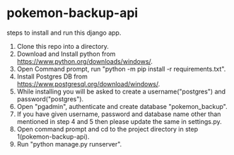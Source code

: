 # pokemon-backup-api

steps to install and run this django app.
  
  1. Clone this repo into a directory.
  2. Download and Install python from https://www.python.org/downloads/windows/.
  3. Open Command prompt, run "python -m pip install -r requirements.txt".
  3. Install Postgres DB from https://www.postgresql.org/download/windows/.
  4. While installing you will be asked to create a username("postgres") and password("postgres").
  5. Open "pgadmin", authenticate and create database "pokemon_backup".
  6. If you have given username, password and database name other than mentioned in step 4 and 5 then please update the same in settings.py. 
  7. Open command prompt and cd to the project directory in step 1(pokemon-backup-api).
  8. Run "python manage.py runserver".
